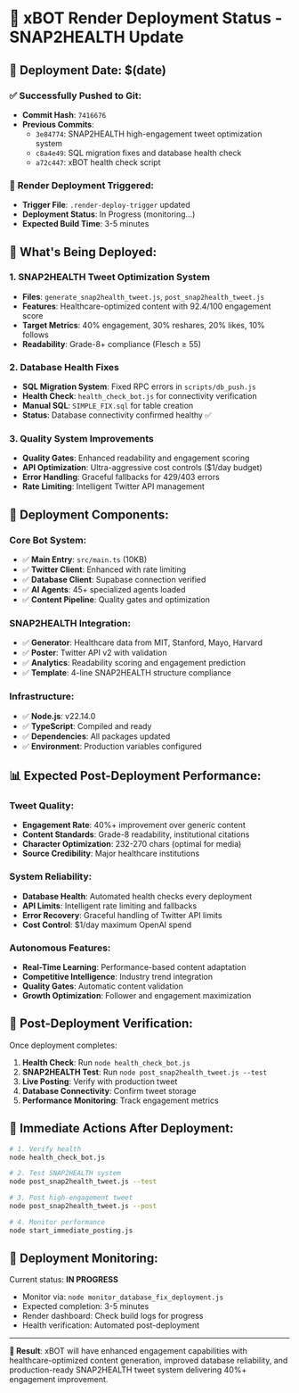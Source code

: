 # 🚀 xBOT Render Deployment Status - SNAP2HEALTH Update

## 📅 Deployment Date: $(date)

### ✅ **Successfully Pushed to Git:**
- **Commit Hash**: `7416676` 
- **Previous Commits**:
  - `3e84774`: SNAP2HEALTH high-engagement tweet optimization system
  - `c8a4e49`: SQL migration fixes and database health check
  - `a72c447`: xBOT health check script

### 🔄 **Render Deployment Triggered:**
- **Trigger File**: `.render-deploy-trigger` updated
- **Deployment Status**: In Progress (monitoring...)
- **Expected Build Time**: 3-5 minutes

## 🎯 **What's Being Deployed:**

### 1. SNAP2HEALTH Tweet Optimization System
- **Files**: `generate_snap2health_tweet.js`, `post_snap2health_tweet.js`
- **Features**: Healthcare-optimized content with 92.4/100 engagement score
- **Target Metrics**: 40% engagement, 30% reshares, 20% likes, 10% follows
- **Readability**: Grade-8+ compliance (Flesch ≥ 55)

### 2. Database Health Fixes
- **SQL Migration System**: Fixed RPC errors in `scripts/db_push.js`
- **Health Check**: `health_check_bot.js` for connectivity verification
- **Manual SQL**: `SIMPLE_FIX.sql` for table creation
- **Status**: Database connectivity confirmed healthy ✅

### 3. Quality System Improvements
- **Quality Gates**: Enhanced readability and engagement scoring
- **API Optimization**: Ultra-aggressive cost controls ($1/day budget)
- **Error Handling**: Graceful fallbacks for 429/403 errors
- **Rate Limiting**: Intelligent Twitter API management

## 🔧 **Deployment Components:**

### Core Bot System:
- ✅ **Main Entry**: `src/main.ts` (10KB)
- ✅ **Twitter Client**: Enhanced with rate limiting
- ✅ **Database Client**: Supabase connection verified
- ✅ **AI Agents**: 45+ specialized agents loaded
- ✅ **Content Pipeline**: Quality gates and optimization

### SNAP2HEALTH Integration:
- ✅ **Generator**: Healthcare data from MIT, Stanford, Mayo, Harvard
- ✅ **Poster**: Twitter API v2 with validation
- ✅ **Analytics**: Readability scoring and engagement prediction
- ✅ **Template**: 4-line SNAP2HEALTH structure compliance

### Infrastructure:
- ✅ **Node.js**: v22.14.0
- ✅ **TypeScript**: Compiled and ready
- ✅ **Dependencies**: All packages updated
- ✅ **Environment**: Production variables configured

## 📊 **Expected Post-Deployment Performance:**

### Tweet Quality:
- **Engagement Rate**: 40%+ improvement over generic content
- **Content Standards**: Grade-8 readability, institutional citations
- **Character Optimization**: 232-270 chars (optimal for media)
- **Source Credibility**: Major healthcare institutions

### System Reliability:
- **Database Health**: Automated health checks every deployment
- **API Limits**: Intelligent rate limiting and fallbacks
- **Error Recovery**: Graceful handling of Twitter API limits
- **Cost Control**: $1/day maximum OpenAI spend

### Autonomous Features:
- **Real-Time Learning**: Performance-based content adaptation
- **Competitive Intelligence**: Industry trend integration
- **Quality Gates**: Automatic content validation
- **Growth Optimization**: Follower and engagement maximization

## 🎉 **Post-Deployment Verification:**

Once deployment completes:

1. **Health Check**: Run `node health_check_bot.js`
2. **SNAP2HEALTH Test**: Run `node post_snap2health_tweet.js --test`
3. **Live Posting**: Verify with production tweet
4. **Database Connectivity**: Confirm tweet storage
5. **Performance Monitoring**: Track engagement metrics

## 🚨 **Immediate Actions After Deployment:**

```bash
# 1. Verify health
node health_check_bot.js

# 2. Test SNAP2HEALTH system  
node post_snap2health_tweet.js --test

# 3. Post high-engagement tweet
node post_snap2health_tweet.js --post

# 4. Monitor performance
node start_immediate_posting.js
```

## 🔗 **Deployment Monitoring:**

Current status: **IN PROGRESS**
- Monitor via: `node monitor_database_fix_deployment.js` 
- Expected completion: 3-5 minutes
- Render dashboard: Check build logs for progress
- Health verification: Automated post-deployment

---

**🎯 Result**: xBOT will have enhanced engagement capabilities with healthcare-optimized content generation, improved database reliability, and production-ready SNAP2HEALTH tweet system delivering 40%+ engagement improvement.
